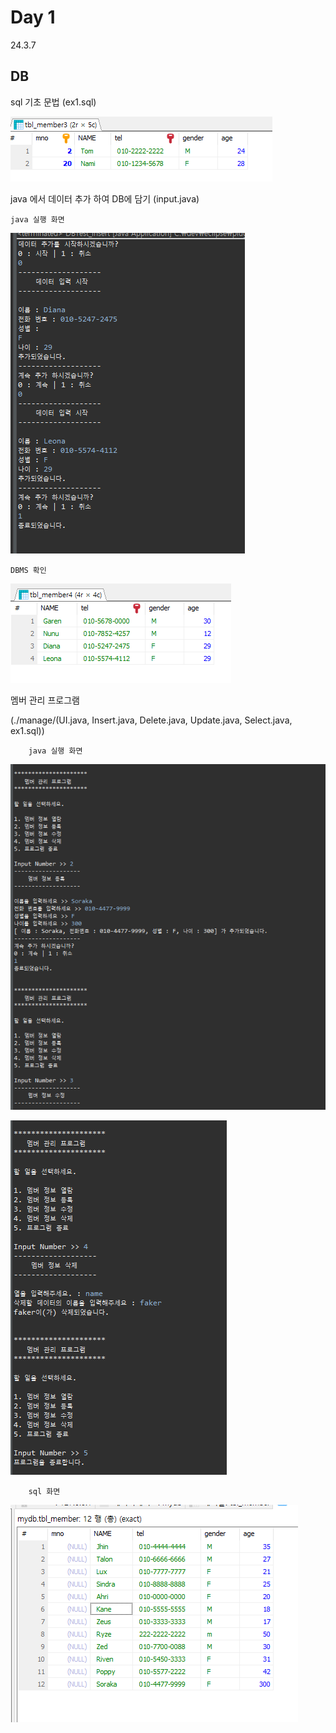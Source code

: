 # Day 1
24.3.7

## DB

sql 기초 문법 (ex1.sql)

![이미지](./img/ex.PNG)

java 에서 데이터 추가 하여 DB에 담기 (input.java)

    java 실행 화면
![이미지](./img/input.PNG)

    DBMS 확인

![이미지](./img/result.PNG)

멤버 관리 프로그램

(./manage/(UI.java, Insert.java, Delete.java, Update.java, Select.java, ex1.sql))

        java 실행 화면

![이미지](./img/main.PNG)

![이미지](./img/delete.PNG)

        sql 화면

![이미지](./img/picture.PNG)
